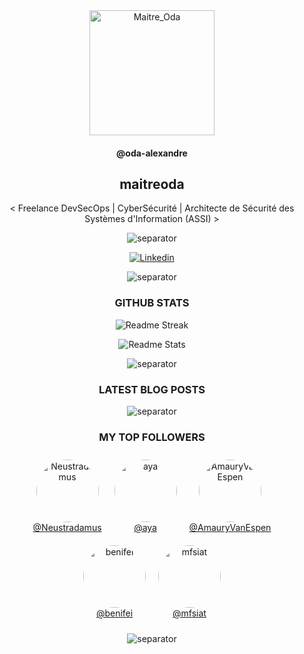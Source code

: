 <!-- LOGO -->

<div align="center">

  <img src="https://avatars.githubusercontent.com/u/43296168?v=4" width="200" height="200" title="Maitre_Oda">

</div>

<!-- NAME ALIAS ACTIVITIES -->

<div align="center">

#### <!-- LOGIN-START -->@oda-alexandre<!-- LOGIN-END -->

## <!-- NAME-START -->maitreoda<!-- NAME-END -->

<!-- ABOUT ME -->

<div align="center">

<!-- ABOUT-ME:START -->
 < Freelance DevSecOps | CyberSécurité | Architecte de Sécurité des Systèmes d'Information (ASSI) >
<!-- ABOUT-ME:END -->

![separator][separator]

</div>

<!-- SOCIAL NETWORKS -->

<div align="center">

[![Linkedin][linkedin_shield]][linkedin_url]

![separator][separator]

</div>

<!-- GITHUB STATS -->

<div align="center">

### GITHUB STATS

<div>

![Readme Streak](https://github-readme-streak-stats.herokuapp.com?user=oda-alexandre&theme=dark&hide_border=true&stroke=116466&ring=116466&fire=116466&currStreakLabel=FFFFFF&layout=compact 'Readme Streak')

![Readme Stats](https://github-readme-stats.vercel.app/api?username=oda-alexandre&show_icons=true&hide_border=true&title_color=116466&theme=dark&layout=compact&include_all_commits=true&icon_color=116466&hide_title=true 'Readme Stats')

![separator][separator]

</div>

<!-- LATEST BLOG POSTS -->

<div align="center">

### LATEST BLOG POSTS

<!-- BLOG-POST:START -->
<!-- BLOG-POST:END -->

![separator][separator]

</div>

<!-- TOP FOLLOWERS -->

<div align="center">

### MY TOP FOLLOWERS

<!-- TOP-FOLLOWERS:START -->
<div style="display: inline-block; margin: 10px; text-align: center;"><img src="https://avatars.githubusercontent.com/u/104737?v=4" width="100" height="100" style="border-radius: 50%;" alt="Neustradamus"/><br/><a href="https://github.com/Neustradamus">@Neustradamus</a></div><div style="display: inline-block; margin: 10px; text-align: center;"><img src="https://avatars.githubusercontent.com/u/155455?v=4" width="100" height="100" style="border-radius: 50%;" alt="aya"/><br/><a href="https://github.com/aya">@aya</a></div><div style="display: inline-block; margin: 10px; text-align: center;"><img src="https://avatars.githubusercontent.com/u/4487041?v=4" width="100" height="100" style="border-radius: 50%;" alt="AmauryVanEspen"/><br/><a href="https://github.com/AmauryVanEspen">@AmauryVanEspen</a></div><div style="display: inline-block; margin: 10px; text-align: center;"><img src="https://avatars.githubusercontent.com/u/6726643?v=4" width="100" height="100" style="border-radius: 50%;" alt="benifei"/><br/><a href="https://github.com/benifei">@benifei</a></div><div style="display: inline-block; margin: 10px; text-align: center;"><img src="https://avatars.githubusercontent.com/u/12368038?v=4" width="100" height="100" style="border-radius: 50%;" alt="mfsiat"/><br/><a href="https://github.com/mfsiat">@mfsiat</a></div>
<!-- TOP-FOLLOWERS:END -->

![separator][separator]

</div>

<!-- MARKDOWN SOCIAL NETWORKS -->

[linkedin_shield]: https://img.shields.io/badge/Linkedin-116466?style=for-the-badge&logo=Linkedin&logoColor=white
[linkedin_url]: https://www.linkedin.com/signup/public-profile-join?vieweeVanityName=oda-alexandre&trk=public_profile_top-card-primary-button-join-to-connect 'Linkedin'

<!-- MARKDOWN IMAGES -->

[separator]: https://user-images.githubusercontent.com/43296168/132062615-3b18c43a-fa5f-45f2-99c3-4b831cde910e.gif
